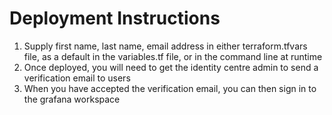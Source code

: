 # Deployment Instructions
1. Supply first name, last name, email address in either terraform.tfvars file, as a default in the variables.tf file, or in the command line at runtime
2. Once deployed, you will need to get the identity centre admin to send a verification email to users 
3. When you have accepted the verification email, you can then sign in to the grafana workspace 